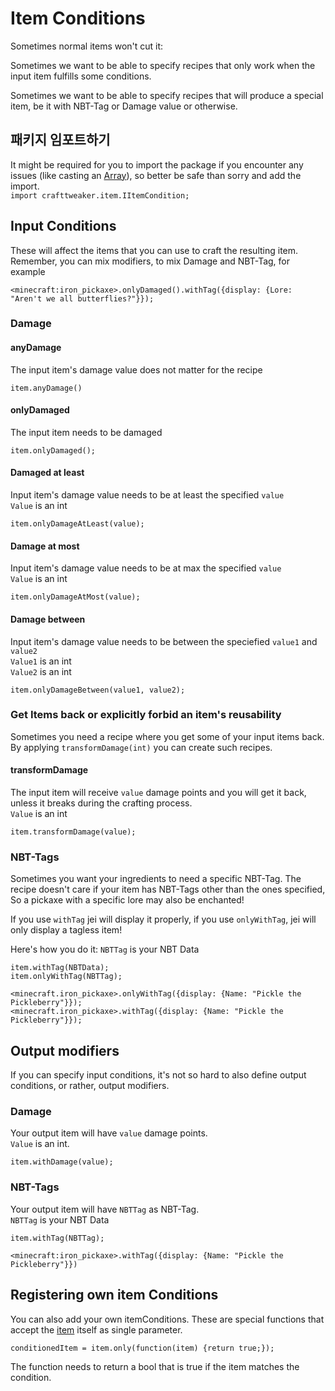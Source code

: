 # Item Conditions

Sometimes normal items won't cut it:

Sometimes we want to be able to specify recipes that only work when the input item fulfills some conditions.

Sometimes we want to be able to specify recipes that will produce a special item, be it with NBT-Tag or Damage value or otherwise.

## 패키지 임포트하기
It might be required for you to import the package if you encounter any issues (like casting an [Array](/AdvancedFunctions/Arrays_and_Loops/)), so better be safe than sorry and add the import.  
`import crafttweaker.item.IItemCondition;`

## Input Conditions

These will affect the items that you can use to craft the resulting item. Remember, you can mix modifiers, to mix Damage and NBT-Tag, for example
```zenscript
<minecraft:iron_pickaxe>.onlyDamaged().withTag({display: {Lore: "Aren't we all butterflies?"}});
```
### Damage

#### anyDamage
The input item's damage value does not matter for the recipe
```zenscript
item.anyDamage()
```

#### onlyDamaged
The input item needs to be damaged
```zenscript
item.onlyDamaged();
```

#### Damaged at least
Input item's damage value needs to be at least the specified `value`  
`Value` is an int
```zenscript
item.onlyDamageAtLeast(value);
```

#### Damage at most
Input item's damage value needs to be at max the specified `value`  
`Value` is an int
```zenscript
item.onlyDamageAtMost(value);
```

#### Damage between
Input item's damage value needs to be between the speciefied `value1` and `value2`  
`Value1` is an int  
`Value2` is an int
```zenscript
item.onlyDamageBetween(value1, value2);
```

### Get Items back or explicitly forbid an item's reusability
Sometimes you need a recipe where you get some of your input items back.  
By applying `transformDamage(int)` you can create such recipes.


#### transformDamage
The input item will receive `value` damage points and you will get it back, unless it breaks during the crafting process.  
`Value` is an int
```zenscript
item.transformDamage(value);
```

### NBT-Tags
Sometimes you want your ingredients to need a specific NBT-Tag. The recipe doesn't care if your item has NBT-Tags other than the ones specified, So a pickaxe with a specific lore may also be enchanted!

If you use `withTag` jei will display it properly, if you use `onlyWithTag`, jei will only display a tagless item!

Here's how you do it: `NBTTag` is your NBT Data
```zenscript
item.withTag(NBTData);
item.onlyWithTag(NBTTag);

<minecraft.iron_pickaxe>.onlyWithTag({display: {Name: "Pickle the Pickleberry"}});
<minecraft.iron_pickaxe>.withTag({display: {Name: "Pickle the Pickleberry"}});
```

## Output modifiers

If you can specify input conditions, it's not so hard to also define output conditions, or rather, output modifiers.

### Damage
Your output item will have `value` damage points.  
`Value` is an int.
```zenscript
item.withDamage(value);
```

### NBT-Tags
Your output item will have `NBTTag` as NBT-Tag.  
`NBTTag` is your NBT Data
```zenscript
item.withTag(NBTTag);

<minecraft:iron_pickaxe>.withTag({display: {Name: "Pickle the Pickleberry"}})
```


## Registering own item Conditions

You can also add your own itemConditions. These are special functions that accept the [item](/Vanilla/Items/IItemStack/) itself as single parameter.

```zenscript
conditionedItem = item.only(function(item) {return true;});
```

The function needs to return a bool that is true if the item matches the condition.
